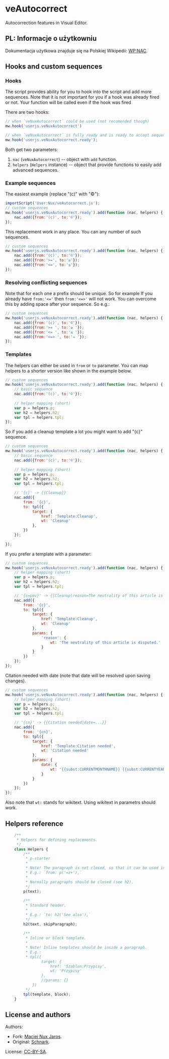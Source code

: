 # veAutocorrect

Autocorrection features in Visual Editor.

PL: Informacje o użytkowniu
----------------------------

Dokumentacja użytkowa znajduje się na Polskiej Wikipedii: [WP:NAC](https://pl.wikipedia.org/wiki/WP:NAC).

Hooks and custom sequences
----------------------------

### Hooks ###

The script provides ability for you to hook into the script and add more sequences. Note that it is not important for you if a hook was already fired or not. Your function will be called even if the hook was fired 

There are two hooks:
```js
// when `veNuxAutocorrect` could be used (not recomended though)
mw.hook('userjs.veNuxAutocorrect')

// when `veNuxAutocorrect` is fully ready and is ready to accept sequences
mw.hook('userjs.veNuxAutocorrect.ready');
```

Both get two parameters:

1. `nac` (`veNuxAutocorrect`) -- object with `add` function.
2. `helpers` (`Helpers` instance) -- object that provide functions to easily add advanced sequences.

### Example sequences ###

The easiest example (replace "(c)" with "©"):
```js
importScript('User:Nux/veAutocorrect.js');
// custom sequences
mw.hook('userjs.veNuxAutocorrect.ready').add(function (nac, helpers) {
	nac.add({from:'(c)', to:'©'});
});
```

This replacement work in any place. You can any number of such sequences.
```js
// custom sequences
mw.hook('userjs.veNuxAutocorrect.ready').add(function (nac, helpers) {
	nac.add({from:'(c)', to:'©'});
	nac.add({from:'>=', to:'≥'});
	nac.add({from:'<=', to:'≤'});
});
```

### Resolving conflicting sequences ###

Note that for each one a prefix should be unique. So for example If you already have `from:'<='` then `from:'<=>'` will not work. You can overcome this by adding space after your sequence. So e.g.:
```js
// custom sequences
mw.hook('userjs.veNuxAutocorrect.ready').add(function (nac, helpers) {
	nac.add({from:'(c)', to:'©'});
	nac.add({from:'>= ', to:'≥ '});
	nac.add({from:'<= ', to:'≤ '});
	nac.add({from:'<=> ', to:'⇔ '});
});
```

### Templates ###

The helpers can either be used in `from` or `to` parameter. You can map helpers to a shorter version like shown in the example below. 
```js
// custom sequences
mw.hook('userjs.veNuxAutocorrect.ready').add(function (nac, helpers) {
	// basic sequence
	nac.add({from:'(c)', to:'©'});
	
	// helper mapping (short)
	var p = helpers.p;
	var h2 = helpers.h2;
	var tpl = helpers.tpl;
});
```


So if you add a cleanup template a lot you might want to add "{c}" sequence.
```js
// custom sequences
mw.hook('userjs.veNuxAutocorrect.ready').add(function (nac, helpers) {
	// basic sequence
	nac.add({from:'(c)', to:'©'});
	
	// helper mapping (short)
	var p = helpers.p;
	var h2 = helpers.h2;
	var tpl = helpers.tpl;

	// '{c}' -> {{Cleanup}}
	nac.add({
		from: '{c}',
		to: tpl({
			target: {
				href: 'Template:Cleanup',
				wt: 'Cleanup'
			},
		})
	});
	
});
```

If you prefer a template with a parameter:
```js
// custom sequences
mw.hook('userjs.veNuxAutocorrect.ready').add(function (nac, helpers) {
	// helper mapping (short)
	var p = helpers.p;
	var h2 = helpers.h2;
	var tpl = helpers.tpl;

	// '{c=pov}' -> {{Cleanup|reason=The neutrality of this article is disputed.}}
	nac.add({
		from: '{c}',
		to: tpl({
			target: {
				href: 'Template:Cleanup',
				wt: 'Cleanup'
			},
			params: {
				'reason': {
					wt: 'The neutrality of this article is disputed.'
				}
			}
		})
	});
});
```

Citation needed with date (note that date will be resolved upon saving changes).
```js
// custom sequences
mw.hook('userjs.veNuxAutocorrect.ready').add(function (nac, helpers) {
	// helper mapping (short)
	var p = helpers.p;
	var h2 = helpers.h2;
	var tpl = helpers.tpl;

	// '{cn}' -> {{Citation needed|date=...}}
	nac.add({
		from: '{cn}',
		to: tpl({
			target: {
				href: 'Template:Citation needed',
				wt: 'Citation needed'
			},
			params: {
				date: {
					wt: '{{subst:CURRENTMONTHNAME}} {{subst:CURRENTYEAR}}'
				}
			}
		})
	});
});
```

Also note that `wt:` stands for wikitext. Using wikitext in parametrs should work.

Helpers reference
-----------------

```js
	/**
	 * Helpers for defining replacements.
	 */
	class Helpers {
		/**
		 * p-starter
		 * 
		 * Note! The paragraph is not closed, so that it can be used in `from`.
		 * E.g.: `from: p('=z+'),`
		 * 
		 * Normally paragraphs should be closed (see h2).
		 */
		p(text);
		
		/**
		 * Standard header.
		 * 
		 * E.g.: `to: h2('See also'),`
		 */
		h2(text, skipParagraph);
		
		/**
		 * Inline or block template.
		 * 
		 * Note! Inline templates should be inside a paragraph.
		 * E.g.:
		 * tpl({
				target: {
					href: 'Szablon:Przypisy',
					wt: 'Przypisy'
				},
				//params: {}
			})
		 */
		tpl(template, block);
	}
```


License and authors
----------------------------

Authors:
* Fork: [Maciej Nux Jaros](https://pl.wikipedia.org/wiki/Wikipedysta:Nux).
* Original: [Schnark](https://de.wikipedia.org/wiki/User:Schnark/js/veAutocorrect).


License: [CC-BY-SA](https://creativecommons.org/licenses/by-sa/3.0/).
